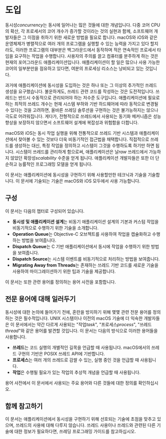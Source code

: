 # 도입

동시성*concurrency*는 동시에 일어나는 많은 것들에 대한 개념입니다. 다중 코어 CPU의 확산, 각 프로세서의 코어 개수가 증가할 것이라는 것의 실현과 함께, 소프트웨어 개발자들은 그 이점을 취하기 위한 새로운 방법을 필요로 합니다. macOS와 iOS와 같은 운영체제가 병렬적으로 여러 개의 프로그램을 실행할 수 있는 능력을 가지고 있다 할지라도, 이러한 프로그램의 대부분은 백그라운드에서 동작하며 적은 연속적인 프로세서 타임을 요구하는 작업을 수행합니다. 사용자의 주의를 끌고 컴퓨터를 분주하게 하는 것은 현재의 포어그라운드 애플리케이션입니다. 애플리케이션이 할 일은 많으나 사용 가능한 코어의 일부분만을 점유하고 있다면, 여분의 프로세싱 리소스는 낭비되고 있는 것입니다.

과거에 애플리케이션에 동시성을 도입하는 것은 하나 또는 그 이상의 추가적인 쓰레드 생성을 요구했습니다. 불운하게도, 쓰레드 관련 코드를 작성하는 것은 도전적입니다. 쓰레드는 반드시 수동적으로 관리되어야 하는 저수준 도구입니다. 애플리케이션에 필요로 하는 최적의 쓰레드 개수는 현재 시스템 부하와 기반 하드웨어에 따라 동적으로 변경될 수 있다는 것을 고려하면, 올바른 쓰레딩 솔루션을 구현하는 것은 불가능하지는 않으나 극도로 어려워집니다. 게다가, 전형적으로 쓰레드에서 사용되는 동기화 메커니즘은 성능 향상을 보장하지 않으면서 소프트웨어 설계에 복잡성과 위험함을 더합니다.

macOS와 iOS는 동시 작업 실행을 위해 전통적으로 쓰레드 기반 시스템과 애플리케이션에서 찾아볼 수 있는 것보다 더욱 비동기적인 접근법을 채택합니다. 직접적으로 쓰레드를 생성하는 대신, 특정 작업을 정의하고 시스템이 그것을 수행하도록 하기만 하면 됩니다. 시스템이 쓰레드를 관리하게 함으로써, 애플리케이션은 날*raw* 쓰레드에서 가능하지 않았던 확장성*scalability* 수준을 얻게 됩니다. 애플리케이션 개발자들은 또한 더 단순하고 능률적인 프로그래밍 모델을 얻게 됩니다.

이 문서는 애플리케이션에 동시성을 구현하기 위해 사용할만한 테크닉과 기술을 기술합니다. 이 문서에 기술되는 기술은 macOS와 iOS 모두에서 사용 가능합니다.

## 구성

이 문서는 다음의 챕터로 구성되어 있습니다.

- **동시성 및 애플리케이션 설계**는 비동기 애플리케이션 설계의 기본과 커스텀 작업을 비동기적으로 수행하기 위한 기술을 소개합니다.
- **Operation Queue**는 Objective-C 오브젝트를 사용하여 작업을 캡슐화하고 수행하는 방법을 보여줍니다.
- **Dispatch Queue**는 C 기반 애플리케이션에서 동시에 작업을 수행하기 위한 방법을 보여줍니다.
- **Dispatch Source**는 시스템 이벤트를 비동기적으로 처리하는 방법을 보여줍니다.
- **Migrating Away from Threads**는 존재하는 쓰레드 기반 코드를 새로운 기술을 사용하여 마이그레이션하기 위한 팁과 기술을 제공합니다.

이 문서는 또한 관련 용어를 정의하는 용어 사전을 포함합니다.

## 전문 용어에 대해 일러두기

동시성에 대한 논의에 들어가기 전에, 혼란을 방지하기 위해 몇몇 관련 전문 용어를 정의하는 것은 필수적입니다. UNIX 시스템이나 이전의 macOS 기술에 더 익숙한 개발자들은 이 문서에서는 약간 다르게 사용되는 "작업*task*", "프로세스*process*", "쓰레드*thread*"와 같은 용어를 발견할 것입니다. 이 문서는 다음의 방식으로 이러한 용어들을 사용합니다.

- **쓰레드**는  코드 실행의 개별적인 길목을 언급할 때 사용됩니다. macOS에서의 쓰레드 구현의 기반은 POSIX 쓰레드 API에 기반합니다.
- **프로세스**는 여러 개의 쓰레드로 감쌀 수 있는, 실행 중인 것을 언급할 때 사용됩니다.
- **작업**은 수행될 필요가 있는 작업의 추상적 개념을 언급할 때 사용됩니다.

용어 사전에서 이 문서에서 사용되는 주요 용어와 다른 것들에 대한 정의를 확인하십시오.

## 함께 참고하기

이 문서는 애플리케이션에서 동시성을 구현하기 위해 선호되는 기술에 초점을 맞추고 있으며, 쓰레드의 사용에 대해 다루지 않습니다. 쓰레드 사용이나 쓰레드와 관련된 다른 기술에 대한 정보가 필요하다면, 쓰레딩 프로그래밍 가이드를 참고하십시오. 